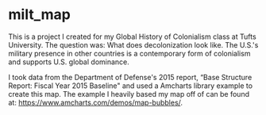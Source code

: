 # milt_map
This is a project I created for my Global History of Colonialism class
at Tufts University. The question was: What does decolonization look like. The U.S.'s military presence in other countries is a contemporary form of colonialism and supports U.S. global dominance.  

I took data from the Department of Defense's 2015 report, “Base Structure Report: Fiscal Year 2015 Baseline" and used a Amcharts library example to create this map. 
The example I heavily based my map off of can be found at: https://www.amcharts.com/demos/map-bubbles/. 
